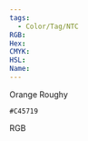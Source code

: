 ```yaml
---
tags:
  - Color/Tag/NTC
RGB:
Hex:
CMYK:
HSL:
Name:
---
```

Orange Roughy
```palette
#C45719
```
RGB
